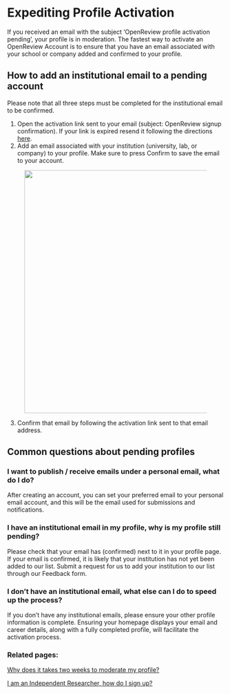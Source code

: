 # Expediting Profile Activation

If you received an email with the subject ‘OpenReview profile activation pending’, your profile is in moderation. The fastest way to activate an OpenReview Account is to ensure that you have an email associated with your school or company added and confirmed to your profile.

## How to add an institutional email to a pending account

Please note that all three steps must be completed for the institutional email to be confirmed.

1. Open the activation link sent to your email (subject: OpenReview signup confirmation). If your link is expired resend it following the directions [here](resending-an-activation-link.md).&#x20;
2. Add an email associated with your institution (university, lab, or company) to your profile. Make sure to press Confirm to save the email to your account.

<figure><img src="../../.gitbook/assets/Screenshot 2024-08-23 at 11.26.50 AM.png" alt="" width="563"><figcaption></figcaption></figure>

3. Confirm that email by following the activation link sent to that email address.&#x20;

## Common questions about pending profiles

### I want to publish / receive emails under a personal email, what do I do?

After creating an account, you can set your preferred email to your personal email account, and this will be the email used for submissions and notifications.

### I have an institutional email in my profile, why is my profile still pending?

Please check that your email has (confirmed) next to it in your profile page. If your email is confirmed, it is likely that your institution has not yet been added to our list. Submit a request for us to add your institution to our list through our Feedback form.

### I don’t have an institutional email, what else can I do to speed up the process?

If you don’t have any institutional emails, please ensure your other profile information is complete. Ensuring your homepage displays your email and career details, along with a fully completed profile, will facilitate the activation process.

### Related pages:

[Why does it takes two weeks to moderate my profile?](../frequently-asked-questions/why-does-it-take-two-weeks-to-moderate-my-profile.md)

[I am an Independent Researcher, how do I sign up?](../frequently-asked-questions/i-am-an-independent-researcher-how-do-i-sign-up.md)







